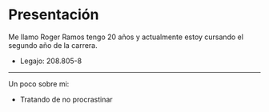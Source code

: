 # Presentación
Me llamo Roger Ramos tengo 20 años y actualmente estoy cursando el segundo año de la carrera.

- Legajo: 208.805-8

--------------
Un poco sobre mi:

- Tratando de no procrastinar
